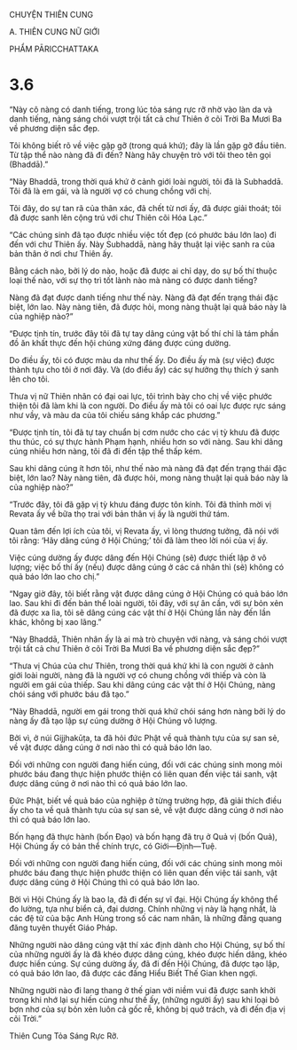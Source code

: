 CHUYỆN THIÊN CUNG

A. THIÊN CUNG NỮ GIỚI

PHẨM PĀRICCHATTAKA

# 3.6

“Này cô nàng có danh tiếng, trong lúc tỏa sáng rực rỡ nhờ vào làn da và danh tiếng, nàng sáng chói vượt trội tất cả chư Thiên ở cõi Trời Ba Mươi Ba về phương diện sắc đẹp.

Tôi không biết rõ về việc gặp gỡ (trong quá khứ); đây là lần gặp gỡ đầu tiên. Từ tập thể nào nàng đã đi đến? Nàng hãy chuyện trò với tôi theo tên gọi (Bhaddā).”

“Này Bhaddā, trong thời quá khứ ở cảnh giới loài người, tôi đã là Subhaddā. Tôi đã là em gái, và là người vợ có chung chồng với chị.

Tôi đây, do sự tan rã của thân xác, đã chết từ nơi ấy, đã được giải thoát; tôi đã được sanh lên cộng trú với chư Thiên cõi Hóa Lạc.”

“Các chúng sinh đã tạo được nhiều việc tốt đẹp (có phước báu lớn lao) đi đến với chư Thiên ấy. Này Subhaddā, nàng hãy thuật lại việc sanh ra của bản thân ở nơi chư Thiên ấy.

Bằng cách nào, bởi lý do nào, hoặc đã được ai chỉ dạy, do sự bố thí thuộc loại thế nào, với sự thọ trì tốt lành nào mà nàng có được danh tiếng?

Nàng đã đạt được danh tiếng như thế này. Nàng đã đạt đến trạng thái đặc biệt, lớn lao. Này nàng tiên, đã được hỏi, mong nàng thuật lại quả báo này là của nghiệp nào?”

“Được tịnh tín, trước đây tôi đã tự tay dâng cúng vật bố thí chỉ là tám phần đồ ăn khất thực đến hội chúng xứng đáng được cúng dường.

Do điều ấy, tôi có được màu da như thế ấy. Do điều ấy mà (sự việc) được thành tựu cho tôi ở nơi đây. Và (do điều ấy) các sự hưởng thụ thích ý sanh lên cho tôi.

Thưa vị nữ Thiên nhân có đại oai lực, tôi trình bày cho chị về việc phước thiện tôi đã làm khi là con người. Do điều ấy mà tôi có oai lực được rực sáng như vầy, và màu da của tôi chiếu sáng khắp các phương.”

“Được tịnh tín, tôi đã tự tay chuẩn bị cơm nước cho các vị tỳ khưu đã được thu thúc, có sự thực hành Phạm hạnh, nhiều hơn so với nàng. Sau khi dâng cúng nhiều hơn nàng, tôi đã đi đến tập thể thấp kém.

Sau khi dâng cúng ít hơn tôi, như thế nào mà nàng đã đạt đến trạng thái đặc biệt, lớn lao? Này nàng tiên, đã được hỏi, mong nàng thuật lại quả báo này là của nghiệp nào?”

“Trước đây, tôi đã gặp vị tỳ khưu đáng được tôn kính. Tôi đã thỉnh mời vị Revata ấy về bữa thọ trai với bản thân vị ấy là người thứ tám.

Quan tâm đến lợi ích của tôi, vị Revata ấy, vì lòng thương tưởng, đã nói với tôi rằng: ‘Hãy dâng cúng ở Hội Chúng;’ tôi đã làm theo lời nói của vị ấy.

Việc cúng dường ấy được dâng đến Hội Chúng (sẽ) được thiết lập ở vô lượng; việc bố thí ấy (nếu) được dâng cúng ở các cá nhân thì (sẽ) không có quả báo lớn lao cho chị.”

“Ngay giờ đây, tôi biết rằng vật được dâng cúng ở Hội Chúng có quả báo lớn lao. Sau khi đi đến bản thể loài người, tôi đây, với sự ân cần, với sự bỏn xẻn đã được xa lìa, tôi sẽ dâng cúng các vật thí ở Hội Chúng lần này đến lần khác, không bị xao lãng.”

“Này Bhaddā, Thiên nhân ấy là ai mà trò chuyện với nàng, và sáng chói vượt trội tất cả chư Thiên ở cõi Trời Ba Mươi Ba về phương diện sắc đẹp?”

“Thưa vị Chúa của chư Thiên, trong thời quá khứ khi là con người ở cảnh giới loài người, nàng đã là người vợ có chung chồng với thiếp và còn là người em gái của thiếp. Sau khi dâng cúng các vật thí ở Hội Chúng, nàng chói sáng với phước báu đã tạo.”

“Này Bhaddā, người em gái trong thời quá khứ chói sáng hơn nàng bởi lý do nàng ấy đã tạo lập sự cúng dường ở Hội Chúng vô lượng.

Bởi vì, ở núi Gijjhakūṭa, ta đã hỏi đức Phật về quả thành tựu của sự san sẻ, về vật được dâng cúng ở nơi nào thì có quả báo lớn lao.

Đối với những con người đang hiến cúng, đối với các chúng sinh mong mỏi phước báu đang thực hiện phước thiện có liên quan đến việc tái sanh, vật được dâng cúng ở nơi nào thì có quả báo lớn lao.

Đức Phật, biết về quả báo của nghiệp ở từng trường hợp, đã giải thích điều ấy cho ta về quả thành tựu của sự san sẻ, về vật được dâng cúng ở nơi nào thì có quả báo lớn lao.

Bốn hạng đã thực hành (bốn Đạo) và bốn hạng đã trụ ở Quả vị (bốn Quả), Hội Chúng ấy có bản thể chính trực, có Giới—Định—Tuệ.

Đối với những con người đang hiến cúng, đối với các chúng sinh mong mỏi phước báu đang thực hiện phước thiện có liên quan đến việc tái sanh, vật được dâng cúng ở Hội Chúng thì có quả báo lớn lao.

Bởi vì Hội Chúng ấy là bao la, đã đi đến sự vĩ đại. Hội Chúng ấy không thể đo lường, tựa như biển cả, đại dương. Chính những vị này là hạng nhất, là các đệ tử của bậc Anh Hùng trong số các nam nhân, là những đấng quang đăng tuyên thuyết Giáo Pháp.

Những người nào dâng cúng vật thí xác định dành cho Hội Chúng, sự bố thí của những người ấy là đã khéo được dâng cúng, khéo được hiến dâng, khéo được hiến cúng. Sự cúng dường ấy, đã đi đến Hội Chúng, đã được tạo lập, có quả báo lớn lao, đã được các đấng Hiểu Biết Thế Gian khen ngợi.

Những người nào đi lang thang ở thế gian với niềm vui đã được sanh khởi trong khi nhớ lại sự hiến cúng như thế ấy, (những người ấy) sau khi loại bỏ bợn nhơ của sự bỏn xẻn luôn cả gốc rễ, không bị quở trách, và đi đến địa vị cõi Trời.”

Thiên Cung Tỏa Sáng Rực Rỡ.
